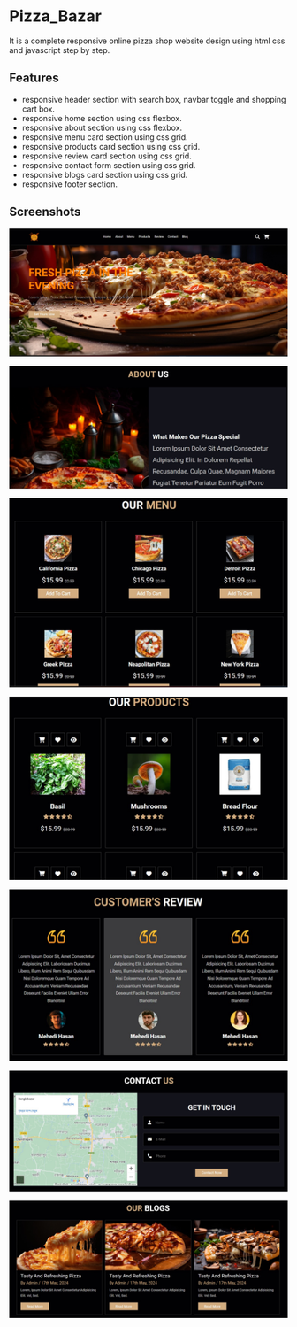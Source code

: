 # Pizza_Bazar
It is a complete responsive online pizza shop website design using html css and javascript step by step.




## Features

- responsive header section with search box, navbar toggle and shopping cart box.
- responsive home section using css flexbox.
- responsive about section using css flexbox.
- responsive menu card section using css grid.
- responsive products card section using css grid.
- responsive review card section using css grid.
- responsive contact form section using css grid.
- responsive blogs card section using css grid.
- responsive footer section.
## Screenshots

![App Screenshot](https://github.com/MehediHasanRapiIIT/Pizza_Bazar/blob/main/Pizza_Bazar/SS/home.jpg)

![App Screenshot](https://github.com/MehediHasanRapiIIT/Pizza_Bazar/blob/main/Pizza_Bazar/SS/about.jpg)

![App Screenshot](https://github.com/MehediHasanRapiIIT/Pizza_Bazar/blob/main/Pizza_Bazar/SS/menu.jpg)

![App Screenshot](https://github.com/MehediHasanRapiIIT/Pizza_Bazar/blob/main/Pizza_Bazar/SS/product.jpg)

![App Screenshot](https://github.com/MehediHasanRapiIIT/Pizza_Bazar/blob/main/Pizza_Bazar/SS/review.jpg)

![App Screenshot](https://github.com/MehediHasanRapiIIT/Pizza_Bazar/blob/main/Pizza_Bazar/SS/contact.jpg)

![App Screenshot](https://github.com/MehediHasanRapiIIT/Pizza_Bazar/blob/main/Pizza_Bazar/SS/blog.jpg)
